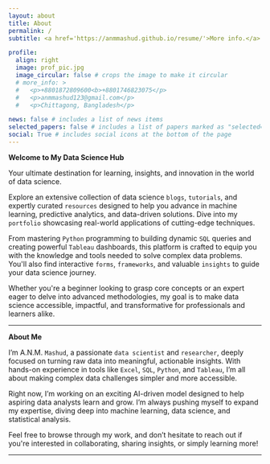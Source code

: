 ```yaml
---
layout: about
title: About
permalink: /
subtitle: <a href='https://anmmashud.github.io/resume/'>More info.</a> # Affiliations, Address. Contacts. Motto. Etc.

profile:
  align: right
  image: prof_pic.jpg
  image_circular: false # crops the image to make it circular
  # more_info: >
  #   <p>+8801872809600<b>+8801746823075</p>
  #   <p>anmmashud123@gmail.com</p>
  #   <p>Chittagong, Bangladesh</p>

news: false # includes a list of news items
selected_papers: false # includes a list of papers marked as "selected={true}"
social: True # includes social icons at the bottom of the page
---
```

**Welcome to My Data Science Hub**  

Your ultimate destination for learning, insights, and innovation in the world of data science.

Explore an extensive collection of data science `blogs`, `tutorials`, and expertly curated `resources` designed to help you advance in machine learning, predictive analytics, and data-driven solutions. Dive into my `portfolio` showcasing real-world applications of cutting-edge techniques.

From mastering `Python` programming to building dynamic `SQL` queries and creating powerful `Tableau` dashboards, this platform is crafted to equip you with the knowledge and tools needed to solve complex data problems. You'll also find interactive `forms`, `frameworks`, and valuable `insights` to guide your data science journey.

Whether you're a beginner looking to grasp core concepts or an expert eager to delve into advanced methodologies, my goal is to make data science accessible, impactful, and transformative for professionals and learners alike.

---

**About Me**  

I’m A.N.M. `Mashud`, a passionate `data scientist` and `researcher`, deeply focused on turning raw data into meaningful, actionable insights. With hands-on experience in tools like `Excel`, `SQL`, `Python`, and `Tableau`, I’m all about making complex data challenges simpler and more accessible.

Right now, I’m working on an exciting AI-driven model designed to help aspiring data analysts learn and grow. I’m always pushing myself to expand my expertise, diving deep into machine learning, data science, and statistical analysis.

Feel free to browse through my work, and don’t hesitate to reach out if you're interested in collaborating, sharing insights, or simply learning more!

---

<!-- Write your biography here. Tell the world about yourself. Link to your favorite [subreddit](http://reddit.com). You can put a picture in, too. The code is already in, just name your picture `prof_pic.jpg` and put it in the `img/` folder.

Put your address / P.O. box / other info right below your picture. You can also disable any of these elements by editing `profile` property of the YAML header of your `_pages/about.md`. Edit `_bibliography/papers.bib` and Jekyll will render your [publications page](/al-folio/publications/) automatically.

Link to your social media connections, too. This theme is set up to use [Font Awesome icons](https://fontawesome.com/) and [Academicons](https://jpswalsh.github.io/academicons/), like the ones below. Add your Facebook, Twitter, LinkedIn, Google Scholar, or just disable all of them. -->